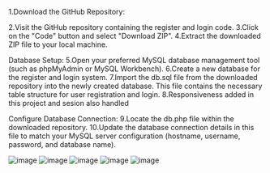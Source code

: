 1.Download the GitHub Repository:

  2.Visit the GitHub repository containing the register and login code.
  3.Click on the "Code" button and select "Download ZIP".
  4.Extract the downloaded ZIP file to your local machine.

Database Setup:
  5.Open your preferred MySQL database management tool (such as phpMyAdmin or MySQL Workbench).
  6.Create a new database for the register and login system.
  7.Import the db.sql file from the downloaded repository into the newly created database. This file contains the necessary table structure for user registration and login.
  8.Responsiveness added in this project and sesion also handled

Configure Database Connection:
  9.Locate the db.php file within the downloaded repository.
10.Update the database connection details in this file to match your MySQL server configuration (hostname, username, password, and database name).

![image](https://github.com/Dhineshrajm/Register_login/assets/128464347/59081fb4-e6fe-48c9-82a0-52997e8eba7b)
![image](https://github.com/Dhineshrajm/Register_login/assets/128464347/ab3bfa32-fa28-4eea-85a8-1167b973bbdd)
![image](https://github.com/Dhineshrajm/Register_login/assets/128464347/355cac78-a2ed-4be4-9049-bfa44b06e0c5)
![image](https://github.com/Dhineshrajm/Register_login/assets/128464347/4e09b630-c64e-44fd-8f89-e75e0cbec518)
![image](https://github.com/Dhineshrajm/Register_login/assets/128464347/1912a202-6c8e-4aa4-b234-bf0e3962e770)
